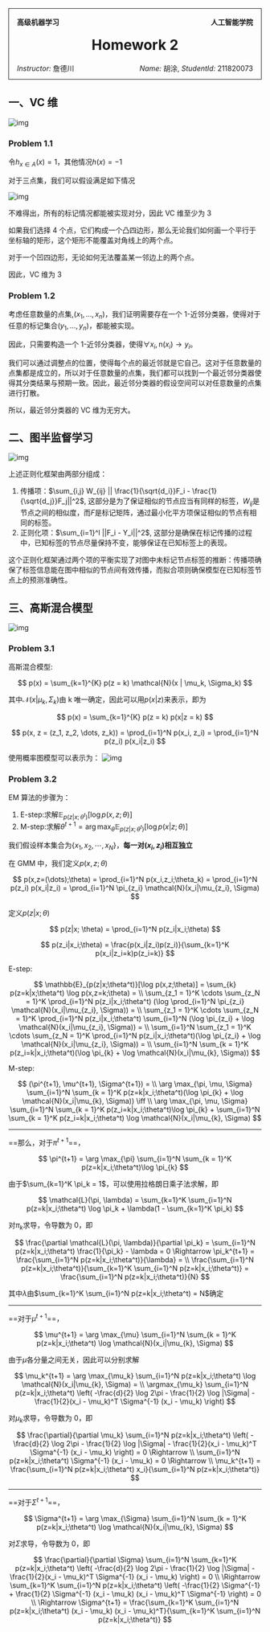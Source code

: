 <style>
.title-box {
    border-style: solid;
    border-width: 1px;
    padding: 16px;
    padding-bottom: 32px;
}
</style>

<div class="title-box">
    <div>
        <b style="float: left;">高级机器学习</b>
        <b style="float: right;">人工智能学院</b>
    </div>
    <h1 style="text-align: center;">Homework 2</h1>
    <div>
        <span style="float: left;"><i>Instructor:</i> 詹德川</span>
        <span style="float: right;"><i>Name:</i> 胡涂, <i>StudentId:</i> 211820073</span>
    </div>
</div>

## 一、VC 维

![img](https://img2023.cnblogs.com/blog/3436855/202405/3436855-20240514225608243-238689337.png)

### Problem 1.1

令$h_{x \in A}(x) = 1$，其他情况$h(x) = -1$

对于三点集，我们可以假设满足如下情况

![img](https://img2023.cnblogs.com/blog/3436855/202405/3436855-20240519003103024-1665177927.png)

不难得出，所有的标记情况都能被实现对分，因此 VC 维至少为 3

如果我们选择 4 个点，它们构成一个凸四边形，那么无论我们如何画一个平行于坐标轴的矩形，这个矩形不能覆盖对角线上的两个点。

对于一个凹四边形，无论如何无法覆盖某一邻边上的两个点。

因此，VC 维为 3

### Problem 1.2

考虑任意数量的点集,$(x_1, \dots, x_n)$，我们证明需要存在一个 1-近邻分类器，使得对于任意的标记集合$(y_1, \dots, y_n)$，都能被实现。

因此，只需要构造一个 1-近邻分类器，使得$\forall x_i, \text{n}(x_i) \to y_i$。

我们可以通过调整点的位置，使得每个点的最近邻就是它自己。这对于任意数量的点集都是成立的，所以对于任意数量的点集，我们都可以找到一个最近邻分类器使得其分类结果与预期一致。因此，最近邻分类器的假设空间可以对任意数量的点集进行打散。

所以，最近邻分类器的 VC 维为无穷大。

## 二、图半监督学习

![img](https://img2023.cnblogs.com/blog/3436855/202405/3436855-20240514220956018-832388086.png)

上述正则化框架由两部分组成：

1. 传播项：$\sum_{i,j} W_{ij} || \frac{1}{\sqrt{d_i}}F_i - \frac{1}{\sqrt{d_j}}F_j||^2$, 这部分是为了保证相似的节点应当有同样的标签，$W_{ij}$是节点之间的相似度，而$F$是标记矩阵，通过最小化平方项保证相似的节点有相同的标签。
2. 正则化项：$\sum_{i=1}^l ||F_i - Y_i||^2$, 这部分是确保在标记传播的过程中，已知标签的节点尽量保持不变，能够保证在已知标签上的表现。

这个正则化框架通过两个项的平衡实现了对图中未标记节点标签的推断：传播项确保了标签信息能在图中相似的节点间有效传播，而拟合项则确保模型在已知标签节点上的预测准确性。

## 三、高斯混合模型

![img](https://img2023.cnblogs.com/blog/3436855/202405/3436855-20240514181635086-1614196350.png)

### Problem 3.1

高斯混合模型:

$$
p(x) = \sum_{k=1}^{K} p(z = k) \mathcal{N}(x | \mu_k, \Sigma_k)
$$

其中$\mathcal{N}(x | \mu_k, \Sigma_k)$由 k 唯一确定，因此可以用$p(x|z)$来表示，即为

$$
p(x) = \sum_{k=1}^{K} p(z = k) p(x|z = k)
$$

$$
p(x, z = (z_1, z_2, \dots, z_k)) = \prod_{i=1}^N p(x_i, z_i) = \prod_{i=1}^N p(z_i) p(x_i|z_i)
$$

使用概率图模型可以表示为：
![img](https://img2023.cnblogs.com/blog/3436855/202405/3436855-20240521155942050-875987345.png)

### Problem 3.2

EM 算法的步骤为：

1. E-step:求解$\mathbb{E}_{p(z|x;\theta^t)}[\log p(x,z;\theta)]$
2. M-step:求解$\theta^{t+1} = \arg \max_{\theta} \mathbb{E}_{p(z|x;\theta^t)}[\log p(x|z;\theta)]$

我们假设样本集合为$\{x_1, x_2, \cdots, x_N\}$，**每一对$(x_i,z_i)$相互独立**

在 GMM 中，我们定义$p(x,z;\theta)$

$$
p(x,z=(\dots);\theta) = \prod_{i=1}^N p(x_i,z_i;\theta_k) = \prod_{i=1}^N p(z_i) p(x_i|z_i) = \prod_{i=1}^N \pi_{z_i} \mathcal{N}(x_i|\mu_{z_i}, \Sigma)
$$

定义$p(z|x;\theta)$

$$
p(z|x; \theta) = \prod_{i=1}^N p(z_i|x_i;\theta)
$$

$$
p(z_i|x_i;\theta) = \frac{p(x_i|z_i)p(z_i)}{\sum_{k=1}^K p(x_i|z_i=k)p(z_i=k)}
$$

E-step:

$$
\mathbb{E}_{p(z|x;\theta^t)}[\log p(x,z;\theta)] =
\sum_{k} p(z=k|x;\theta^t) \log p(x,z=k;\theta) = \\
\sum_{z_1 = 1}^K \cdots \sum_{z_N = 1}^K \prod_{i=1}^N p(z_i|x_i;\theta^t) (\log \prod_{i=1}^N \pi_{z_i} \mathcal{N}(x_i|\mu_{z_i}, \Sigma)) = \\
\sum_{z_1 = 1}^K \cdots \sum_{z_N = 1}^K \prod_{i=1}^N p(z_i|x_i;\theta^t)  \sum_{i=1}^N (\log \pi_{z_i} +  \log \mathcal{N}(x_i|\mu_{z_i}, \Sigma)) = \\
\sum_{i=1}^N \sum_{z_1 = 1}^K \cdots \sum_{z_N = 1}^K \prod_{i=1}^N p(z_i|x_i;\theta^t)(\log \pi_{z_i} +  \log \mathcal{N}(x_i|\mu_{z_i}, \Sigma)) = \\
\sum_{i=1}^N \sum_{k = 1}^K p(z_i=k|x_i;\theta^t)(\log \pi_{k} +  \log \mathcal{N}(x_i|\mu_{k}, \Sigma))
$$

M-step:

$$
(\pi^{t+1}, \mu^{t+1}, \Sigma^{t+1}) = \\ \arg \max_{\pi, \mu, \Sigma} \sum_{i=1}^N \sum_{k = 1}^K p(z=k|x_i;\theta^t)(\log \pi_{k} +  \log \mathcal{N}(x_i|\mu_{k}, \Sigma)) \iff \\
\arg \max_{\pi, \mu, \Sigma} \sum_{i=1}^N \sum_{k = 1}^K p(z_i=k|x_i;\theta^t)\log \pi_{k} + \sum_{i=1}^N \sum_{k = 1}^K p(z_i=k|x_i;\theta^t) \log \mathcal{N}(x_i|\mu_{k}, \Sigma)
$$

---

==那么，对于$\pi^{t+1}$==，

$$
\pi^{t+1} = \arg \max_{\pi}  \sum_{i=1}^N \sum_{k = 1}^K p(z=k|x_i;\theta^t)\log \pi_{k}
$$

由于$\sum_{k=1}^K \pi_k = 1$，可以使用拉格朗日乘子法求解，即

$$
\mathcal{L}(\pi, \lambda) = \sum_{k=1}^K \sum_{i=1}^N p(z=k|x_i;\theta^t) \log \pi_k + \lambda(1 - \sum_{k=1}^K \pi_k)
$$

对$\pi_k$求导，令导数为 0，即

$$
\frac{\partial \mathcal{L}(\pi, \lambda)}{\partial \pi_k} =
\sum_{i=1}^N p(z=k|x_i;\theta^t)  \frac{1}{\pi_k} - \lambda = 0
\Rightarrow \pi_k^{t+1} = \frac{\sum_{i=1}^N p(z=k|x_i;\theta^t)}{\lambda} = \\
\frac{\sum_{i=1}^N p(z=k|x_i;\theta^t)}{\sum_{k=1}^K \sum_{i=1}^N p(z=k|x_i;\theta^t)} = \frac{\sum_{i=1}^N p(z=k|x_i;\theta^t)}{N}
$$

其中$\lambda$由$\sum_{k=1}^K \sum_{i=1}^N p(z=k|x_i;\theta^t) = N$确定

---

==对于$\mu^{t+1}$==，

$$
\mu^{t+1} = \arg \max_{\mu} \sum_{i=1}^N \sum_{k = 1}^K p(z=k|x_i;\theta^t) \log \mathcal{N}(x_i|\mu_{k}, \Sigma)
$$

由于$\mu$各分量之间无关，因此可以分别求解

$$
\mu_k^{t+1} = \arg \max_{\mu_k} \sum_{i=1}^N p(z=k|x_i;\theta^t) \log \mathcal{N}(x_i|\mu_{k}, \Sigma) = \\
\argmax_{\mu_k} \sum_{i=1}^N p(z=k|x_i;\theta^t) \left( -\frac{d}{2} \log 2\pi - \frac{1}{2} \log |\Sigma| - \frac{1}{2}(x_i - \mu_k)^T \Sigma^{-1} (x_i - \mu_k) \right)
$$

对$\mu_k$求导，令导数为 0，即

$$
\frac{\partial}{\partial \mu_k}  \sum_{i=1}^N p(z=k|x_i;\theta^t) \left( -\frac{d}{2} \log 2\pi - \frac{1}{2} \log |\Sigma| - \frac{1}{2}(x_i - \mu_k)^T \Sigma^{-1} (x_i - \mu_k) \right) = 0 \Rightarrow \\
\sum_{i=1}^N p(z=k|x_i;\theta^t) \Sigma^{-1} (x_i - \mu_k) = 0 \Rightarrow \\
\mu_k^{t+1} = \frac{\sum_{i=1}^N p(z=k|x_i;\theta^t) x_i}{\sum_{i=1}^N p(z=k|x_i;\theta^t)}
$$

---

==对于$\Sigma^{t+1}$==，

$$
\Sigma^{t+1} = \arg \max_{\Sigma} \sum_{i=1}^N \sum_{k = 1}^K p(z=k|x_i;\theta^t) \log \mathcal{N}(x_i|\mu_{k}, \Sigma)
$$

对$\Sigma$求导，令导数为 0，即

$$
\frac{\partial}{\partial \Sigma} \sum_{i=1}^N \sum_{k=1}^K p(z=k|x_i;\theta^t) \left( -\frac{d}{2} \log 2\pi - \frac{1}{2} \log |\Sigma| - \frac{1}{2}(x_i - \mu_k)^T \Sigma^{-1} (x_i - \mu_k) \right) = 0 \\
\Rightarrow \sum_{k=1}^K \sum_{i=1}^N p(z=k|x_i;\theta^t) \left( -\frac{1}{2} \Sigma^{-1} + \frac{1}{2} \Sigma^{-1} (x_i - \mu_k) (x_i - \mu_k)^T \Sigma^{-1} \right) = 0 \\
\Rightarrow \Sigma^{t+1} = \frac{\sum_{k=1}^K \sum_{i=1}^N p(z=k|x_i;\theta^t) (x_i - \mu_k) (x_i - \mu_k)^T}{\sum_{k=1}^K \sum_{i=1}^N p(z=k|x_i;\theta^t)}
$$
